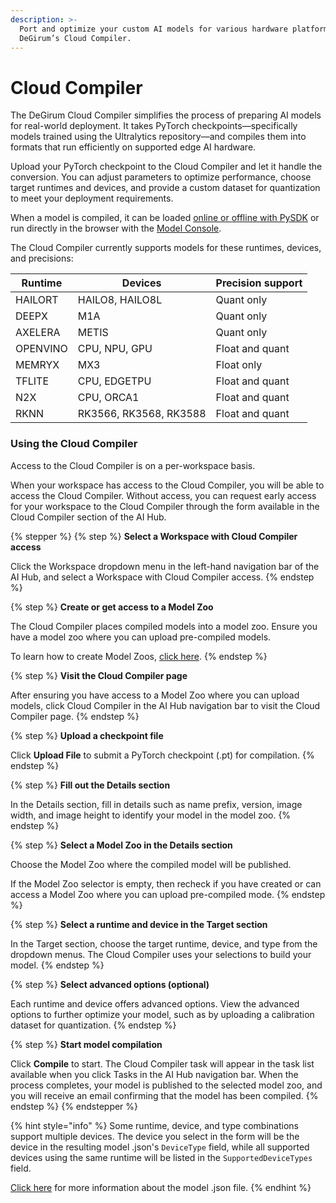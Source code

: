 ```yaml
---
description: >-
  Port and optimize your custom AI models for various hardware platforms using
  DeGirum’s Cloud Compiler.
---
```


# Cloud Compiler

The DeGirum Cloud Compiler simplifies the process of preparing AI models for real-world deployment. It takes PyTorch checkpoints—specifically models trained using the Ultralytics repository—and compiles them into formats that run efficiently on supported edge AI hardware.

Upload your PyTorch checkpoint to the Cloud Compiler and let it handle the conversion. You can adjust parameters to optimize performance, choose target runtimes and devices, and provide a custom dataset for quantization to meet your deployment requirements.

When a model is compiled, it can be loaded [online or offline with PySDK](../../pysdk/quickstart) or run directly in the browser with the [Model Console](../model-console).&#x20;

The Cloud Compiler currently supports models for these runtimes, devices, and precisions:

| Runtime  | Devices                | Precision support |
| -------- | ---------------------- | ----------------- |
| HAILORT  | HAILO8, HAILO8L        | Quant only        |
| DEEPX    | M1A                    | Quant only        |
| AXELERA  | METIS                  | Quant only        |
| OPENVINO | CPU, NPU, GPU          | Float and quant   |
| MEMRYX   | MX3                    | Float only        |
| TFLITE   | CPU, EDGETPU           | Float and quant   |
| N2X      | CPU, ORCA1             | Float and quant   |
| RKNN     | RK3566, RK3568, RK3588 | Float and quant   |

### Using the Cloud Compiler

Access to the Cloud Compiler is on a per-workspace basis.

When your workspace has access to the Cloud Compiler, you will be able to access the Cloud Compiler. Without access, you can request early access for your workspace to the Cloud Compiler through the form available in the Cloud Compiler section of the AI Hub.

{% stepper %}
{% step %}
**Select a Workspace with Cloud Compiler access**

Click the Workspace dropdown menu in the left-hand navigation bar of the AI Hub, and select a Workspace with Cloud Compiler access.
{% endstep %}

{% step %}
**Create or get access to a Model Zoo**

The Cloud Compiler places compiled models into a model zoo. Ensure you have a model zoo where you can upload pre-compiled models.

To learn how to create Model Zoos, [click here](../workspace-models#creating-a-model-zoo).
{% endstep %}

{% step %}
**Visit the Cloud Compiler page**

After ensuring you have access to a Model Zoo where you can upload models, click Cloud Compiler in the AI Hub navigation bar to visit the Cloud Compiler page.
{% endstep %}

{% step %}
**Upload a checkpoint file**

Click **Upload File** to submit a PyTorch checkpoint (.pt) for compilation.
{% endstep %}

{% step %}
**Fill out the Details section**

In the Details section, fill in details such as name prefix, version, image width, and image height to identify your model in the model zoo.
{% endstep %}

{% step %}
**Select a Model Zoo in the Details section**

Choose the Model Zoo where the compiled model will be published.

If the Model Zoo selector is empty, then recheck if you have created or can access a Model Zoo where you can upload pre-compiled mode.
{% endstep %}

{% step %}
**Select a runtime and device in the Target section**

In the Target section, choose the target runtime, device, and type from the dropdown menus. The Cloud Compiler uses your selections to build your model.
{% endstep %}

{% step %}
**Select advanced options (optional)**

Each runtime and device offers advanced options. View the advanced options to further optimize your model, such as by uploading a calibration dataset for quantization.
{% endstep %}

{% step %}
**Start model compilation**

Click **Compile** to start. The Cloud Compiler task will appear in the task list available when you click Tasks in the AI Hub navigation bar. When the process completes, your model is published to the selected model zoo, and you will receive an email confirming that the model has been compiled.
{% endstep %}
{% endstepper %}

{% hint style="info" %}
Some runtime, device, and type combinations support multiple devices. The device you select in the form will be the device in the resulting model .json's `DeviceType` field, while all supported devices using the same runtime will be listed in the `SupportedDeviceTypes` field.

[Click here](../../pysdk/user-guide-pysdk/model-json-structure) for more information about the model .json file.
{% endhint %}
